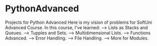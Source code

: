 # PythonAdvanced
Projects for Python Advanced
Here is my vision of problems for SoftUni Advanced Course.
In this course, I've learned:
  --> Lists as Stacks and Queues.
  --> Tupples and Sets.
  --> Multidimensional Lists.
  --> Functions Advanced.
  --> Error Handling.
  --> File Handling.
  --> More for Modules.
